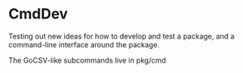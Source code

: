 # CmdDev

Testing out new ideas for how to develop and test a package, and a command-line interface around the package.

The GoCSV-like subcommands live in pkg/cmd
